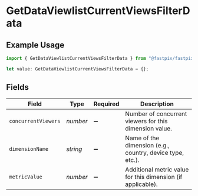 # GetDataViewlistCurrentViewsFilterData

## Example Usage

```typescript
import { GetDataViewlistCurrentViewsFilterData } from "@fastpix/fastpix-node/models/operations";

let value: GetDataViewlistCurrentViewsFilterData = {};
```

## Fields

| Field                                                       | Type                                                        | Required                                                    | Description                                                 |
| ----------------------------------------------------------- | ----------------------------------------------------------- | ----------------------------------------------------------- | ----------------------------------------------------------- |
| `concurrentViewers`                                         | *number*                                                    | :heavy_minus_sign:                                          | Number of concurrent viewers for this dimension value.      |
| `dimensionName`                                             | *string*                                                    | :heavy_minus_sign:                                          | Name of the dimension (e.g., country, device type, etc.).   |
| `metricValue`                                               | *number*                                                    | :heavy_minus_sign:                                          | Additional metric value for this dimension (if applicable). |
